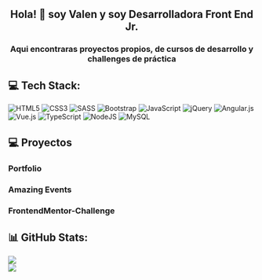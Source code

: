 <div align="center">
  <h2>Hola! 👋 soy Valen y soy Desarrolladora Front End Jr.</h2>
  <h3>Aqui encontraras proyectos propios, de cursos de desarrollo y challenges de práctica</h3>
</div> 

## 💻 Tech Stack:
![HTML5](https://img.shields.io/badge/html5-%23E34F26.svg?style=for-the-badge&logo=html5&logoColor=white)
![CSS3](https://img.shields.io/badge/css3-%231572B6.svg?style=for-the-badge&logo=css3&logoColor=white)
![SASS](https://img.shields.io/badge/SASS-hotpink.svg?style=for-the-badge&logo=SASS&logoColor=white)
![Bootstrap](https://img.shields.io/badge/bootstrap-%23563D7C.svg?style=for-the-badge&logo=bootstrap&logoColor=white)
![JavaScript](https://img.shields.io/badge/javascript-%23323330.svg?style=for-the-badge&logo=javascript&logoColor=%23F7DF1E) 
![jQuery](https://img.shields.io/badge/jquery-%230769AD.svg?style=for-the-badge&logo=jquery&logoColor=white)
![Angular.js](https://img.shields.io/badge/angular.js-%23E23237.svg?style=for-the-badge&logo=angularjs&logoColor=white) 
![Vue.js](https://img.shields.io/badge/vuejs-%2335495e.svg?style=for-the-badge&logo=vuedotjs&logoColor=%234FC08D) 
![TypeScript](https://img.shields.io/badge/typescript-%23007ACC.svg?style=for-the-badge&logo=typescript&logoColor=white)
![NodeJS](https://img.shields.io/badge/node.js-6DA55F?style=for-the-badge&logo=node.js&logoColor=white) 
![MySQL](https://img.shields.io/badge/mysql-%2300f.svg?style=for-the-badge&logo=mysql&logoColor=white)
<br />

## 💻 Proyectos
### Portfolio
### Amazing Events
### FrontendMentor-Challenge

## 📊 GitHub Stats:
![](https://github-readme-stats.vercel.app/api?username=Valentina-Assef&theme=default&hide_border=true&include_all_commits=false&count_private=false)<br/>
![](https://github-readme-stats.vercel.app/api/top-langs/?username=Valentina-Assef&theme=default&hide_border=true&include_all_commits=false&count_private=false&layout=compact)
